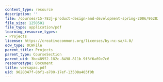 ```yaml
---
content_type: resource
description: ''
file: /courses/15-783j-product-design-and-development-spring-2006/9628347f8bf1a70017ef13508a483f9b_versapac.pdf
file_size: 1250501
file_type: application/pdf
learning_resource_types:
- Projects
license: https://creativecommons.org/licenses/by-nc-sa/4.0/
ocw_type: OCWFile
parent_title: Projects
parent_type: CourseSection
parent_uid: 3be48952-182e-8498-811b-9f3f6a69e7c6
resourcetype: Document
title: versapac.pdf
uid: 9628347f-8bf1-a700-17ef-13508a483f9b
---
```

